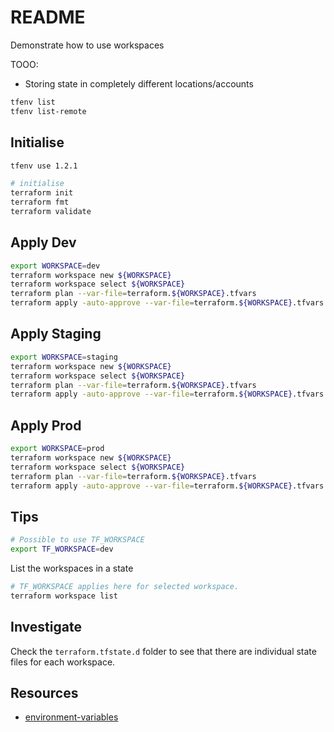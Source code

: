 # README

Demonstrate how to use workspaces

TOOO:

* Storing state in completely different locations/accounts

```sh
tfenv list     
tfenv list-remote
```

## Initialise

```sh
tfenv use 1.2.1

# initialise
terraform init
terraform fmt
terraform validate
```

## Apply Dev

```sh
export WORKSPACE=dev  
terraform workspace new ${WORKSPACE} 
terraform workspace select ${WORKSPACE}        
terraform plan --var-file=terraform.${WORKSPACE}.tfvars 
terraform apply -auto-approve --var-file=terraform.${WORKSPACE}.tfvars 
```


## Apply Staging

```sh
export WORKSPACE=staging
terraform workspace new ${WORKSPACE} 
terraform workspace select ${WORKSPACE}        
terraform plan --var-file=terraform.${WORKSPACE}.tfvars 
terraform apply -auto-approve --var-file=terraform.${WORKSPACE}.tfvars 
```

## Apply Prod

```sh
export WORKSPACE=prod
terraform workspace new ${WORKSPACE} 
terraform workspace select ${WORKSPACE}        
terraform plan --var-file=terraform.${WORKSPACE}.tfvars 
terraform apply -auto-approve --var-file=terraform.${WORKSPACE}.tfvars 
```

## Tips

```sh
# Possible to use TF_WORKSPACE
export TF_WORKSPACE=dev
```

List the workspaces in a state

```sh
# TF_WORKSPACE applies here for selected workspace.  
terraform workspace list
```

## Investigate

Check the `terraform.tfstate.d` folder to see that there are individual state files for each workspace.  

## Resources

* [environment-variables](https://www.terraform.io/docs/cli/config/environment-variables.html)  
